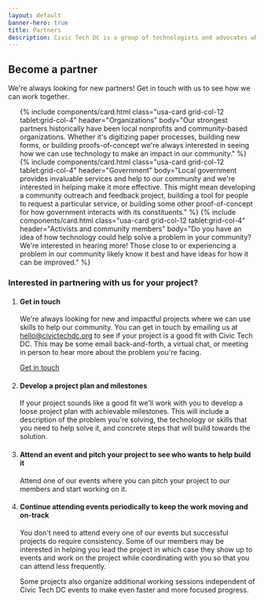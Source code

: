 ```yaml
---
layout: default
banner-hero: true
title: Partners
description: Civic Tech DC is a group of technologists and advocates who volunteer their skills and time to improve community conditions and local civic issues. We partner with local nonprofits, community-based organizations, and government to help them solve problems using technology.
---
```


## Become a partner

We're always looking for new partners! Get in touch with us to see how we can work together.

<div class="grid-container">
  <div class="grid-row grid-gap-lg">
    <ul class="usa-card-group usa-list">
      {% include components/card.html
        class="usa-card grid-col-12 tablet:grid-col-4"
        header="Organizations"
        body="Our strongest partners historically have been local nonprofits and community-based organizations. Whether it's digitizing paper processes, building new forms, or building proofs-of-concept we're always interested in seeing how we can use technology to make an impact in our community."
      %}
      {% include components/card.html
        class="usa-card grid-col-12 tablet:grid-col-4"
        header="Government"
        body="Local government provides invaluable services and help to our community and we're interested in helping make it more effective. This might mean developing a community outreach and feedback project, building a tool for people to request a particular service, or building some other proof-of-concept for how government interacts with its constituents."
      %}
      {% include components/card.html
        class="usa-card grid-col-12 tablet:grid-col-4"
        header="Activists and community members"
        body="Do you have an idea of how technology could help solve a problem in your community? We're interested in hearing more! Those close to or experiencing a problem in our community likely know it best and have ideas for how it can be improved."
      %}
    </ul>
  </div>
</div>

### Interested in partnering with us for your project?

<ol class="usa-process-list">
  <li class="usa-process-list__item">
    <h4 class="usa-process-list__heading">Get in touch</h4>
    <p>
            We're always looking for new and impactful projects where we can use skills to help our community. You can get in touch by emailing us at <a href="mailto:hello@civictechdc.org" target="_blank">hello@civictechdc.org</a> to see if your project is a good fit with Civic Tech DC. This may be some email back-and-forth, a virtual chat, or meeting in person to hear more about the problem you're facing.
    </p>
    <a href="mailto:hello@civictechdc.org" target="_blank" class="usa-button">Get in touch</a>
  </li>
  <li class="usa-process-list__item">
    <h4 class="usa-process-list__heading">Develop a project plan and milestones</h4>
    <p>
            If your project sounds like a good fit we'll work with you to develop a loose project plan with achievable milestones. This will include a description of the problem you're solving, the technology or skills that you need to help solve it, and concrete steps that will build towards the solution.
    </p>
  </li>
  <li class="usa-process-list__item">
    <h4 class="usa-process-list__heading">Attend an event and pitch your project to see who wants to help build it</h4>
    <p>
            Attend one of our events where you can pitch your project to our members and start working on it.
    </p>
  </li>
  <li class="usa-process-list__item">
    <h4 class="usa-process-list__heading">Continue attending events periodically to keep the work moving and on-track</h4>
    <p>
            You don't need to attend every one of our events but successful projects do require consistency. Some of our members may be interested in helping you lead the project in which case they show up to events and work on the project while coordinating with you so that you can attend less frequently.
    </p>
    <p>
            Some projects also organize additional working sessions independent of Civic Tech DC events to make even faster and more focused progress.
    </p>
  </li>
</ol>
